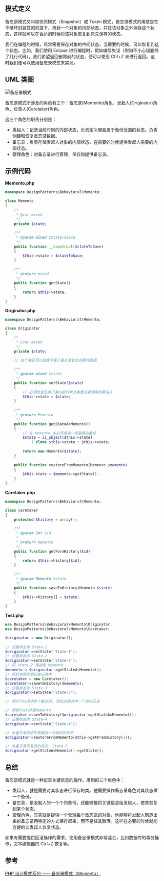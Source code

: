 ## 模式定义
备忘录模式又叫做快照模式（Snapshot）或 Token 模式，备忘录模式的用意是在不破坏封装性的前提下，捕获一个对象的内部状态，并在该对象之外保存这个状态，这样就可以在合适的时候将该对象恢复到原先保存的状态。

我们在编程的时候，经常需要保存对象的中间状态，当需要的时候，可以恢复到这个状态。比如，我们使用 Eclipse 进行编程时，假如编写失误（例如不小心误删除了几行代码），我们希望返回删除前的状态，便可以使用 Ctrl+Z 来进行返回。这时我们便可以使用备忘录模式来实现。


## UML 类图
![备忘录模式](http://7xkt52.com1.z0.glb.clouddn.com/markdown/1467904158344.png)

备忘录模式所涉及的角色有三个：备忘录(Memento)角色、发起人(Originator)角色、负责人(Caretaker)角色。

这三个角色的职责分别是：

* 发起人：记录当前时刻的内部状态，负责定义哪些属于备份范围的状态，负责创建和恢复备忘录数据。
* 备忘录：负责存储发起人对象的内部状态，在需要的时候提供发起人需要的内部状态。
* 管理角色：对备忘录进行管理，保存和提供备忘录。


## 示例代码

**Memento.php**

```php
namespace DesignPatterns\Behavioral\Memento;

class Memento
{
    /*
     * @var mixed
     */
    private $state;
    
    /**
     * @param mixed $stateToSave
     */
    public function __construct($stateToSave)
    {
        $this->state = $stateToSave;
    }
    
    /**
     * @return mixed
     */
    public function getState()
    {
        return $this->state;
    }
}
```

**Originator.php**

```php
namespace DesignPatterns\Behavioral\Memento;

class Originator
{
    /*
     * @var mixed 
     */
    private $state;
    
    // 这个类还可以包含不属于备忘录状态的额外数据

    /**
     * @param mixed $state
     */
    public function setState($state)
    {
        // 必须检查该类子类内部的状态类型或者使用依赖注入
        $this->state = $state;
    }
    
    /**
     * @return Memento
     */
    public function getStateAsMemento()
    {
        // 在 Memento 中必须保存一份隔离的备份
        $state = is_object($this->state)
            ? clone $this->state : $this->state;
            
        return new Memento($state);
    }
    
    public function restoreFromMemento(Memento $memento)
    {
        $this-state = $memento->getState();
    }
}
```

**Caretaker.php**

```php
namespace DesignPatterns\Behavioral\Memento;

class Caretaker
{
    protected $history = array();
    
    /**
     * @param int $id
     * 
     * @return Memento
     */
    public function getFormHistory($id)
    {
        return $this->history[$id];
    }
    
    /**
     * @param Memento $state
     */
    public function saveToHistory(Memento $state)
    {
        $this->history[] = $state;
    }
}
```

**Test.php**

```php
use DesignPatterns\Behavioral\Memento\Originator;
use DesignPatterns\Behavioral\Memento\Caretaker;

$originator = new Originator();
        
// 设置状态为 State-1
$originator->setState('State-1');
// 设置状态为 State-2
$originator->setState('State-2');
// 将 State-2 保存到 Memento
$memento = $originator->getStateAsMemento();
// 将状态保存到历史记录中
$caretaker = new Caretaker();
$caretaker->saveToHistory($memento);
// 设置状态为 State-3
$originator->setState("State-3");

// 我们可以请求多个备忘录, 然后选择其中一个进行回滚

// 保存State3到Memento
$caretaker->saveToHistory($originator->getStateAsMemento());
// 设置状态为 State-4
$originator->setState("State-4");

// 从备忘录历史中恢最后一次保存的状态
$originator->restoreFromMemento($this->getFromHistory(1));

// 从备忘录恢复后的状态: State-3
$originator->getStateAsMemento()->getState();
```


## 总结
备忘录模式就是一种记录关键信息的操作。用到的三个角色中：

* 发起人，就是需要对其状态进行保存的类。他需要操作备忘录角色对其状态做一个备份。
* 备忘录，是发起人的一个个的备份，还能够提供关键信息给发起人，使其恢复到某个状态。
* 管理角色，其实就是提供一个管理每个备忘录的对象，他能够将发起人制造出来的备忘录用特定的方式保存起来，而不是任其散落。这样在必要的时候就能方便的让发起人恢复状态。

如果有需要提供回滚操作的需求，使用备忘录模式非常适合，比如数据库的事务操作，文本编辑器的 Ctrl+Z 恢复等。


## 参考
[PHP 设计模式系列 —— 备忘录模式（Memento）](http://laravelacademy.org/post/2903.html)

